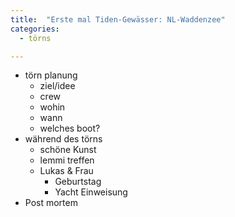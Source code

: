 ```yaml
---
title:  "Erste mal Tiden-Gewässer: NL-Waddenzee"
categories: 
  - törns

---
```


- törn planung
  - ziel/idee
  - crew
  - wohin
  - wann
  - welches boot?
- während des törns
  - schöne Kunst
  - lemmi treffen
  - Lukas & Frau
    - Geburtstag
    - Yacht Einweisung
- Post mortem 

